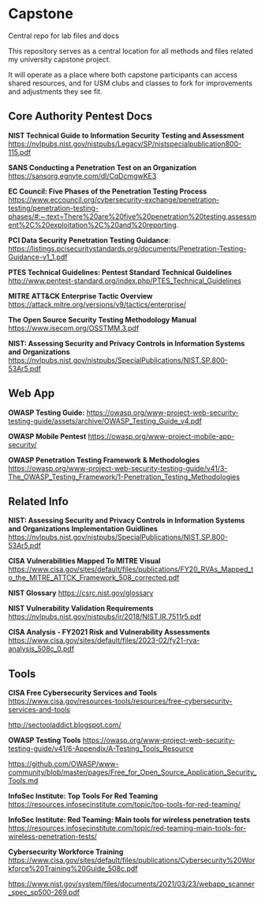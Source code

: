 # Capstone
Central repo for lab files and docs

This repository serves as a central location for all methods and files related my university capstone project. 

It will operate as a place where both capstone participants can access shared resources, and for USM clubs and classes to fork for improvements and adjustments they see fit.

## **Core Authority Pentest Docs** 

**NIST Technical Guide to Information Security Testing and Assessment**
https://nvlpubs.nist.gov/nistpubs/Legacy/SP/nistspecialpublication800-115.pdf

**SANS Conducting a Penetration Test on an Organization**
https://sansorg.egnyte.com/dl/CqDcmgwKE3

**EC Council: Five Phases of the Penetration Testing Process**
https://www.eccouncil.org/cybersecurity-exchange/penetration-testing/penetration-testing-phases/#:~:text=There%20are%20five%20penetration%20testing,assessment%2C%20exploitation%2C%20and%20reporting.

**PCI Data Security Penetration Testing Guidance**:
https://listings.pcisecuritystandards.org/documents/Penetration-Testing-Guidance-v1_1.pdf

**PTES Technical Guidelines: Pentest Standard Technical Guidelines**
http://www.pentest-standard.org/index.php/PTES_Technical_Guidelines

**MITRE ATT&CK Enterprise Tactic Overview**
https://attack.mitre.org/versions/v9/tactics/enterprise/

**The Open Source Security Testing Methodology Manual**
https://www.isecom.org/OSSTMM.3.pdf

**NIST: Assessing Security and Privacy Controls in Information Systems and Organizations**
https://nvlpubs.nist.gov/nistpubs/SpecialPublications/NIST.SP.800-53Ar5.pdf

## **Web App**

**OWASP Testing Guide:**
https://owasp.org/www-project-web-security-testing-guide/assets/archive/OWASP_Testing_Guide_v4.pdf

**OWASP Mobile Pentest**
https://owasp.org/www-project-mobile-app-security/

**OWASP Penetration Testing Framework & Methodologies**
https://owasp.org/www-project-web-security-testing-guide/v41/3-The_OWASP_Testing_Framework/1-Penetration_Testing_Methodologies

## **Related Info**

**NIST: Assessing Security and Privacy Controls in Information Systems and Organizations Implementation Guidlines**
https://nvlpubs.nist.gov/nistpubs/SpecialPublications/NIST.SP.800-53Ar5.pdf

**CISA Vulnerabilities Mapped To MITRE Visual**
https://www.cisa.gov/sites/default/files/publications/FY20_RVAs_Mapped_to_the_MITRE_ATTCK_Framework_508_corrected.pdf

**NIST Glossary**
https://csrc.nist.gov/glossary

**NIST Vulnerability Validation Requirements**
https://nvlpubs.nist.gov/nistpubs/ir/2018/NIST.IR.7511r5.pdf

**CISA Analysis - FY2021 Risk and Vulnerability Assessments**
https://www.cisa.gov/sites/default/files/2023-02/fy21-rva-analysis_508c_0.pdf

## **Tools**
**CISA Free Cybersecurity Services and Tools**
https://www.cisa.gov/resources-tools/resources/free-cybersecurity-services-and-tools

http://sectooladdict.blogspot.com/

**OWASP Testing Tools**
https://owasp.org/www-project-web-security-testing-guide/v41/6-Appendix/A-Testing_Tools_Resource

https://github.com/OWASP/www-community/blob/master/pages/Free_for_Open_Source_Application_Security_Tools.md

**InfoSec Institute: Top Tools For Red Teaming**
https://resources.infosecinstitute.com/topic/top-tools-for-red-teaming/

**InfoSec Institute: Red Teaming: Main tools for wireless penetration tests**
https://resources.infosecinstitute.com/topic/red-teaming-main-tools-for-wireless-penetration-tests/

**Cybersecurity Workforce Training**
https://www.cisa.gov/sites/default/files/publications/Cybersecurity%20Workforce%20Training%20Guide_508c.pdf

https://www.nist.gov/system/files/documents/2021/03/23/webapp_scanner_spec_sp500-269.pdf
